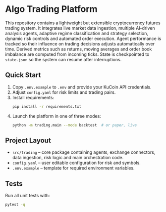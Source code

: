 # Algo Trading Platform

This repository contains a lightweight but extensible cryptocurrency futures trading system. It integrates live market data ingestion, multiple AI-driven analysis agents, adaptive regime classification and strategy selection, dynamic risk controls and automated order execution. Agent performance is tracked so their influence on trading decisions adjusts automatically over time.
Derived metrics such as returns, moving averages and order book imbalance are computed from incoming ticks. State is checkpointed to `state.json` so the system can resume after interruptions.

## Quick Start
1. Copy `.env.example` to `.env` and provide your KuCoin API credentials.
2. Adjust `config.yaml` for risk limits and trading pairs.
3. Install requirements:
   ```bash
   pip install -r requirements.txt
   ```
4. Launch the platform in one of three modes:
   ```bash
   python -m trading.main --mode backtest  # or paper, live
   ```

## Project Layout
- `src/trading` – core package containing agents, exchange connectors, data ingestion, risk logic and main orchestration code.
- `config.yaml` – user editable configuration for risk and symbols.
- `.env.example` – template for required environment variables.

## Tests
Run all unit tests with:
```bash
pytest -q
```
